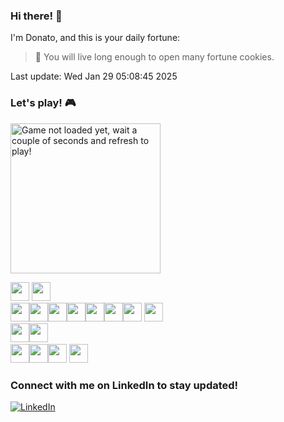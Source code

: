### Hi there! 👋

I'm Donato, and this is your daily fortune:

> 🥠 You will live long enough to open many fortune cookies.

Last update: Wed Jan 29 05:08:45 2025

### Let's play! 🎮

<a href="#"><img src="https://gbaas-readme.fly.dev/state?" alt="Game not loaded yet, wait a couple of seconds and refresh to play!" width="240" height="240" /></a>
<br />

<a href="#"><img src="img/blank.png" width="30"/></a> <a
    href="https://gbaas-readme.fly.dev/buttons/up?callback=https://github.com/aurasphere"><img src="img/up.png" width="30" /></a>
<br><a href="https://gbaas-readme.fly.dev/buttons/left?callback=https://github.com/aurasphere"><img src="img/left.png"
        width="30" /></a><a href="#"><img src="img/blank.png" width="30" /></a><a
    href="https://gbaas-readme.fly.dev/buttons/right?callback=https://github.com/aurasphere"><img src="img/right.png"
        width="30" /></a><a href="#"><img src="img/blank.png" width="30" /></a><a href="#"><img src="img/blank.png" width="30" /></a><a href="#"><img
    src="img/blank.png" width="30" /></a><a href="https://gbaas-readme.fly.dev/buttons/B?callback=https://github.com/aurasphere"><img src="img/B.png" width="30" /></a> <a
    href="https://gbaas-readme.fly.dev/buttons/A?callback=https://github.com/aurasphere"><img src="img/A.png" width="30" /></a>
<br><a href="#"><img src="img/blank.png" width="30" /></a><a href="https://gbaas-readme.fly.dev/buttons/down?callback=https://github.com/aurasphere"><img src="img/down.png" width="30" /></a><a href="#">
<br><img src="img/blank.png" width="30" /></a><a href="#"><img src="img/blank.png" width="30" /></a><a
    href="https://gbaas-readme.fly.dev/buttons/select?callback=https://github.com/aurasphere"><img src="img/select.png"
        height="30" /></a> <a href="https://gbaas-readme.fly.dev/buttons/start?callback=https://github.com/aurasphere"><img
        src="img/start.png" height="30" /></a>

### Connect with me on LinkedIn to stay updated!

[![LinkedIn](https://img.shields.io/badge/LinkedIn-0077B5?style=for-the-badge&logo=linkedin&logoColor=white)](https://www.linkedin.com/in/donato-rimenti-764876132/)
